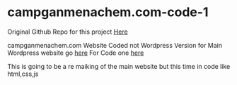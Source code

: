 # campganmenachem.com-code-1

Original Github Repo for this project <a href="https://github.com/mendelsphotography/campganmenachem.com-code">Here</a>

campganmenachem.com Website Coded not Wordpress Version
for Main Wordpress website go <a href="https://campganmenachem.com/?ref=github">here</a>
For Code one <a href="https://code1.campganmenachem.com/">here</a>

This is going to be a re maiking of the main website but this time in code like html,css,js
